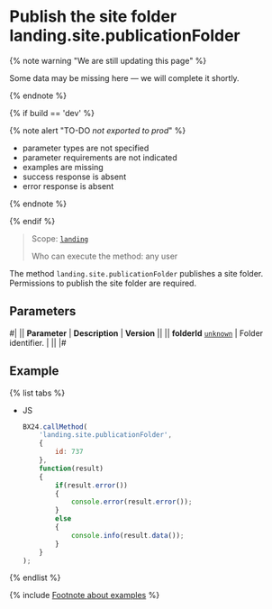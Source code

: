 # Publish the site folder landing.site.publicationFolder

{% note warning "We are still updating this page" %}

Some data may be missing here — we will complete it shortly.

{% endnote %}

{% if build == 'dev' %}

{% note alert "TO-DO _not exported to prod_" %}

- parameter types are not specified
- parameter requirements are not indicated
- examples are missing
- success response is absent
- error response is absent

{% endnote %}

{% endif %}

> Scope: [`landing`](../../scopes/permissions.md)
>
> Who can execute the method: any user

The method `landing.site.publicationFolder` publishes a site folder. Permissions to publish the site folder are required.

## Parameters

#|
|| **Parameter** | **Description** | **Version** ||
|| **folderId**
[`unknown`](../../data-types.md) | Folder identifier. | ||
|#

## Example

{% list tabs %}

- JS

    ```js
    BX24.callMethod(
        'landing.site.publicationFolder',
        {
            id: 737
        },
        function(result)
        {
            if(result.error())
            {
                console.error(result.error());
            }
            else
            {
                console.info(result.data());
            }
        }
    );
    ```

{% endlist %}



{% include [Footnote about examples](../../../_includes/examples.md) %}